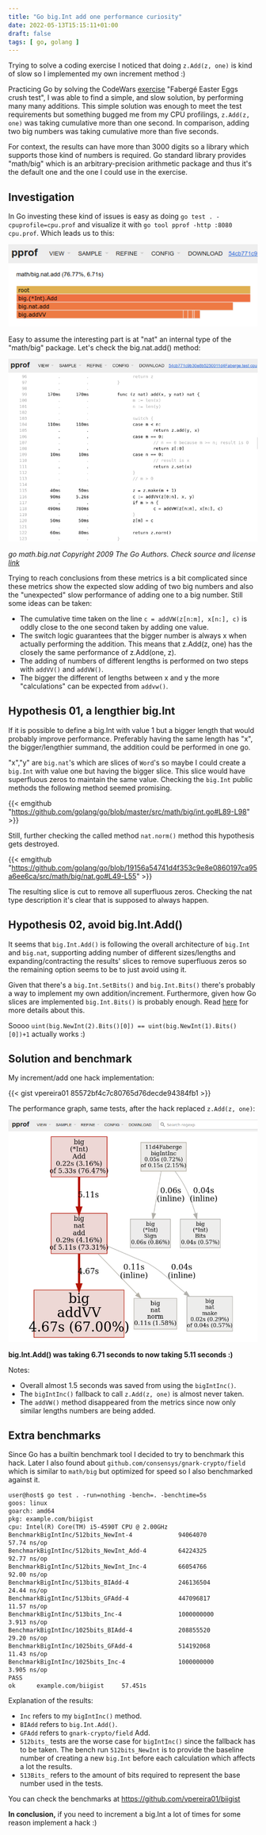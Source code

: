 ```yaml
---
title: "Go big.Int add one performance curiosity"
date: 2022-05-13T15:15:11+01:00
draft: false
tags: [ go, golang ]
---
```


Trying to solve a coding exercise I noticed that doing `z.Add(z, one)` is kind of slow so I implemented my own increment method :)

Practicing Go by solving the CodeWars [exercise](https://www.codewars.com//kata/54cb771c9b30e8b5250011d4) "Fabergé Easter Eggs crush test", I was able to find a simple, and slow solution, by performing many many additions. This simple solution was enough to meet the test requirements but something bugged me from my CPU profilings, `z.Add(z, one)` was taking cumulative more than one second. In comparison, adding two big numbers was taking cumulative more than five seconds. 

For context, the results can have more than 3000 digits so a library which supports those kind of numbers is required. Go standard library provides "math/big" which is an arbitrary-precision arithmetic package and thus it's the default one and the one I could use in the exercise.


## Investigation

In Go investing these kind of issues is easy as doing `go test . -cpuprofile=cpu.prof` and visualize it with `go tool pprof -http :8080 cpu.prof`. Which leads us to this:

![go big Int flame graph](/4c94_go_bigint_flame.png)

Easy to assume the interesting part is at "nat" an internal type of the "math/big" package. Let's check the big.nat.add() method:

![go big.nat.add() performance](/419c_nat_add_perf.png)

_go math.big.nat Copyright 2009 The Go Authors. Check source and license [link](https://cs.opensource.google/go/go/+/refs/tags/go1.18.2:src/math/big/nat.go)_

Trying to reach conclusions from these metrics is a bit complicated since these metrics show the expected slow adding of two big numbers and also the "unexpected" slow performance of adding one to a big number. Still some ideas can be taken:

* The cumulative time taken on the line `c = addVW(z[n:m], x[n:], c)` is oddly close to the one second taken by adding one value.
* The switch logic guarantees that the bigger number is always x when actually performing the addition. This means that z.Add(z, one) has the closely the same performance of z.Add(one, z).
* The adding of numbers of different lengths is performed on two steps with `addVV()` and `addVW()`.
* The bigger the different of lengths between x and y the more "calculations" can be expected from `addvw()`.

## Hypothesis 01, a lengthier big.Int

If it is possible to define a big.Int with value 1 but a bigger length that would probably improve performance. Preferably having the same length has "x", the bigger/lengthier summand, the addition could be performed in one go.

"x","y" are `big.nat`'s which are slices of `Word`'s so maybe I could create a `big.Int` with value one but having the bigger slice. This slice would have superfluous zeros to maintain the same value. Checking the `big.Int` public methods the following method seemed promising.


{{< emgithub "https://github.com/golang/go/blob/master/src/math/big/int.go#L89-L98" >}}

Still, further checking the called method `nat.norm()` method this hypothesis gets destroyed.

{{< emgithub "https://github.com/golang/go/blob/19156a54741d4f353c9e8e0860197ca95a6ee6ca/src/math/big/nat.go#L49-L55" >}}

The resulting slice is cut to remove all superfluous zeros. Checking the nat type description it's clear that is supposed to always happen.

## Hypothesis 02, avoid big.Int.Add()

It seems that `big.Int.Add()` is following the overall architecture of `big.Int` and `big.nat`, supporting adding number of different sizes/lengths and expanding/contracting the results' slices to remove superfluous zeros so the remaining option seems to be to just avoid using it.

Given that there's a `big.Int.SetBits()` and `big.Int.Bits()` there's probably a way to implement my own addition/increment. Furthermore, given how Go slices are implemented `big.Int.Bits()` is probably enough. Read [here](https://go.dev/tour/moretypes/8) for more details about this.

Soooo `uint(big.NewInt(2).Bits()[0]) == uint(big.NewInt(1).Bits()[0])+1` actually works :)

## Solution and benchmark

My increment/add one hack implementation:

{{< gist vpereira01 85572bf4c7c80765d76decde94384fb1 >}}


The performance graph, same tests, after the hack replaced `z.Add(z, one)`:

![hack performance graph](/6490_go_perf_graph_hack.png)

**big.Int.Add() was taking 6.71 seconds to now taking 5.11 seconds :)**

Notes:
  * Overall almost 1.5 seconds was saved from using the `bigIntInc()`.
  * The `bigIntInc()` fallback to call `z.Add(z, one)` is almost never taken.
  * The `addVW()` method disappeared from the metrics since now only similar lengths numbers are being added.

## Extra benchmarks

Since Go has a builtin benchmark tool I decided to try to benchmark this hack. Later I also found about `github.com/consensys/gnark-crypto/field` which is similar to `math/big` but optimized for speed so I also benchmarked against it.

```
user@host$ go test . -run=nothing -bench=. -benchtime=5s
goos: linux
goarch: amd64
pkg: example.com/biigist
cpu: Intel(R) Core(TM) i5-4590T CPU @ 2.00GHz
BenchmarkBigIntInc/512bits_NewInt-4             94064070                57.74 ns/op
BenchmarkBigIntInc/512bits_NewInt_Add-4         64224325                92.77 ns/op
BenchmarkBigIntInc/512bits_NewInt_Inc-4         66054766                92.00 ns/op
BenchmarkBigIntInc/513bits_BIAdd-4              246136504               24.44 ns/op
BenchmarkBigIntInc/513bits_GFAdd-4              447096817               11.57 ns/op
BenchmarkBigIntInc/513bits_Inc-4                1000000000               3.913 ns/op
BenchmarkBigIntInc/1025bits_BIAdd-4             208855520               29.20 ns/op
BenchmarkBigIntInc/1025bits_GFAdd-4             514192068               11.43 ns/op
BenchmarkBigIntInc/1025bits_Inc-4               1000000000               3.905 ns/op
PASS
ok      example.com/biigist     57.451s
```

Explanation of the results:
  * `Inc` refers to my `bigIntInc()` method.
  * `BIAdd` refers to `big.Int.Add()`.
  * `GFAdd` refers to `gnark-crypto/field` Add.
  * `512bits_` tests are the worse case for `bigIntInc()` since the fallback has to be taken. The bench run `512bits_NewInt` is to provide the baseline number of creating a new `big.Int` before each calculation which affects a lot the results.
  * `513Bits_` refers to the amount of bits required to represent the base number used in the tests.
  

You can check the benchmarks at https://github.com/vpereira01/biigist

**In conclusion,** if you need to increment a big.Int a lot of times for some reason implement a hack :)